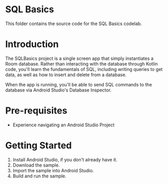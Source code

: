 # SQL Basics

This folder contains the source code for the SQL Basics codelab.

# Introduction

The SQLBasics project is a single screen app that simply instantiates a Room database. Rather than interacting with the database through Kotlin code, you'll learn the fundamentals of SQL, including writing queries to get data, as well as how to insert and delete from a database.

When the app is running, you'll be able to send SQL commands to the database via Android Studio's Database Inspector.

# Pre-requisites
* Experience navigating an Android Studio Project

# Getting Started
1. Install Android Studio, if you don't already have it.
2. Download the sample.
3. Import the sample into Android Studio.
4. Build and run the sample.